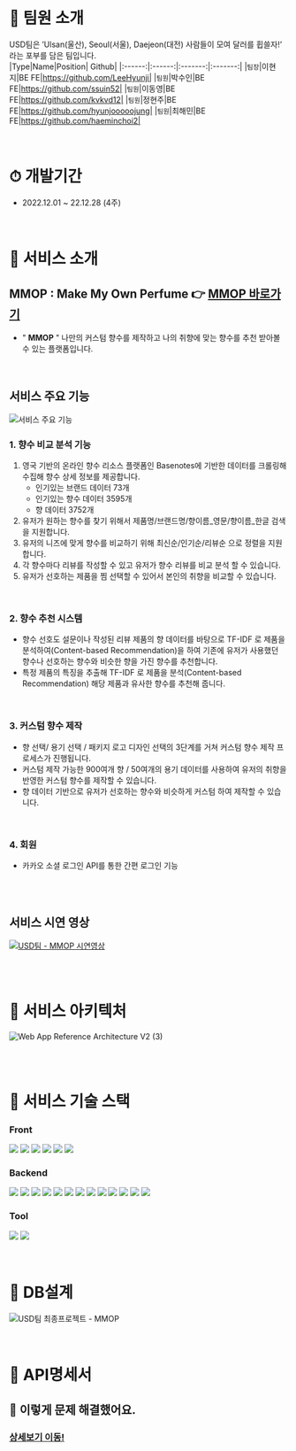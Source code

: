 # 🦕 팀원 소개
USD팀은 ’Ulsan(울산), Seoul(서울), Daejeon(대전) 사람들이 모여 달러를 휩쓸자!’ 라는 포부를 담은 팀입니다.
<br>
|Type|Name|Position| Github|
|:------:|:------:|:-------:|:-------:|
|`팀장`|이현지|BE FE|https://github.com/LeeHyunji|
|`팀원`|박수인|BE FE|https://github.com/ssuin52|
|`팀원`|이동영|BE FE|https://github.com/kvkvd12|
|`팀원`|정현주|BE FE|https://github.com/hyunjooooojung|
|`팀원`|최해민|BE FE|https://github.com/haeminchoi2|

<br>

# ⏱ 개발기간
- 2022.12.01 ~ 22.12.28 (4주)

<br>

# 👏 서비스 소개
## MMOP : Make My Own Perfume 👉 [MMOP 바로가기](https://www.mmop-perfume.com) 
  - "  **MMOP**  " 나만의 커스텀 향수를 제작하고 나의 취향에 맞는 향수를 추천 받아볼 수 있는 플랫폼입니다.

<br> 

## 서비스 주요 기능

![서비스 주요 기능](https://user-images.githubusercontent.com/12287842/209768877-598db40f-3fcd-453a-b116-07ad01b71854.png)

### **1. 향수 비교 분석 기능**

1. 영국 기반의 온라인 향수 리소스 플랫폼인  Basenotes에 기반한 데이터를 크롤링해 수집해 향수 상세 정보를 제공합니다.
    - 인기있는 브랜드 데이터 73개
    - 인기있는 향수  데이터 3595개
    - 향 데이터 3752개
2. 유저가 원하는 향수를 찾기 위해서 제품명/브랜드명/향이름_영문/향이름_한글 검색을 지원합니다.
3. 유저의 니즈에 맞게 향수를 비교하기 위해 최신순/인기순/리뷰순 으로 정렬을 지원합니다.
4. 각 향수마다 리뷰를 작성할 수 있고 유저가 향수 리뷰를 비교 분석 할 수 있습니다.
5. 유저가 선호하는 제품을 찜 선택할 수 있어서 본인의 취향을 비교할 수 있습니다.

<br> 

### **2. 향수 추천 시스템**

- 향수 선호도 설문이나 작성된 리뷰 제품의 향 데이터를 바탕으로 
TF-IDF 로 제품을 분석하여(Content-based Recommendation)을 하여 기존에 유저가 사용했던 향수나 선호하는 향수와 비슷한 향을 가진 향수를 추천합니다.
- 특정 제품의 특징을 추출해 TF-IDF 로 제품을 분석(Content-based Recommendation) 해당 제품과 유사한 향수를 추천해 줍니다.

<br> 

### **3. 커스텀 향수 제작**

- 향 선택/ 용기 선택 / 패키지 로고 디자인 선택의 3단계를 거쳐 커스텀 향수 제작 프로세스가 진행됩니다.
- 커스텀 제작 가능한 900여개 향 / 50여개의 용기 데이터를 사용하여 유저의 취향을 반영한 커스텀 향수를 제작할 수 있습니다.
- 향 데이터 기반으로 유저가 선호하는 향수와 비슷하게 커스텀 하여 제작할 수 있습니다.

<br> 

### **4. 회원**

- 카카오 소셜 로그인 API를 통한 간편 로그인 기능

<br>
<br>

## 서비스 시연 영상
[![ USD팀 - MMOP 시연영상](https://img.youtube.com/vi/a4ZZ7-G4N5g/0.jpg)](https://youtu.be/a4ZZ7-G4N5g)

<br>
<br>


# 👏 서비스 아키텍처
![Web App Reference Architecture V2 (3)](https://user-images.githubusercontent.com/12287842/209769210-aa431409-81f1-4b12-b4be-60565a9bf30d.png)

<br>
<br>

# 👏 서비스 기술 스택
### Front
<img src="https://img.shields.io/badge/html5-E34F26?style=for-the-badge&logo=html5&logoColor=white"> <img src="https://img.shields.io/badge/css-1572B6?style=for-the-badge&logo=css3&logoColor=white"> <img src="https://img.shields.io/badge/javascript-F7DF1E?style=for-the-badge&logo=javascript&logoColor=black"> <img src="https://img.shields.io/badge/bootstrap-7952B3?style=for-the-badge&logo=bootstrap&logoColor=white"> <img src="https://img.shields.io/badge/kakao Develop-FFCD00?style=for-the-badge&logo=kakao&logoColor=white"> <img src="https://img.shields.io/badge/Swiper-6332F6?style=for-the-badge&logo=Swiper&logoColor=white">

### Backend
<img src="https://img.shields.io/badge/Python-3776AB?style=for-the-badge&logo=Python&logoColor=white"> <img src="https://img.shields.io/badge/Django-092E20?style=for-the-badge&logo=Django&logoColor=white"> <img src="https://img.shields.io/badge/Django REST framework-A30000?style=for-the-badge&logo=Django&logoColor=white"> <img src="https://img.shields.io/badge/JWT-000000?style=for-the-badge&logo=JWT&logoColor=white">
<img src="https://img.shields.io/badge/Ubuntu-E95420?style=for-the-badge&logo=Ubuntu&logoColor=white"> <img src="https://img.shields.io/badge/Docker-2496ED?style=for-the-badge&logo=Docker&logoColor=white"> <img src="https://img.shields.io/badge/NGINX-009639?style=for-the-badge&logo=NGINX&logoColor=white"> <img src="https://img.shields.io/badge/PostgreSQL-4169E1?style=for-the-badge&logo=PostgreSQL&logoColor=white"> <img src="https://img.shields.io/badge/Amazon EC2-FF9900?style=for-the-badge&logo=Amazon EC2&logoColor=white"> <img src="https://img.shields.io/badge/Amazon Load Balancer-FF9900?style=for-the-badge&logo=Amazon AWS&logoColor=white"> <img src="https://img.shields.io/badge/Amazon S3-569A31?style=for-the-badge&logo=Amazon S3&logoColor=white"> <img src="https://img.shields.io/badge/Amazon CloudFront-569A31?style=for-the-badge&logo=Amazon AWS&logoColor=white"> <img src="https://img.shields.io/badge/Amazon Route53-232F3E?style=for-the-badge&logo=Amazon AWS&logoColor=white">


### Tool
<img src="https://img.shields.io/badge/GIT-F05032?style=for-the-badge&logo=Git&logoColor=white"> <img src="https://img.shields.io/badge/GitHub-181717?style=for-the-badge&logo=GitHub&logoColor=white">

<br>

# 📗 DB설계
![USD팀  최종프로젝트 - MMOP](https://user-images.githubusercontent.com/12287842/209769638-c6b9e8d4-7b6d-4646-8828-a7f3116d594f.png)

<br>

# 📕 API명세서


## 🍺 이렇게 문제 해결했어요.
### <a href="#">상세보기 이동!</a>
